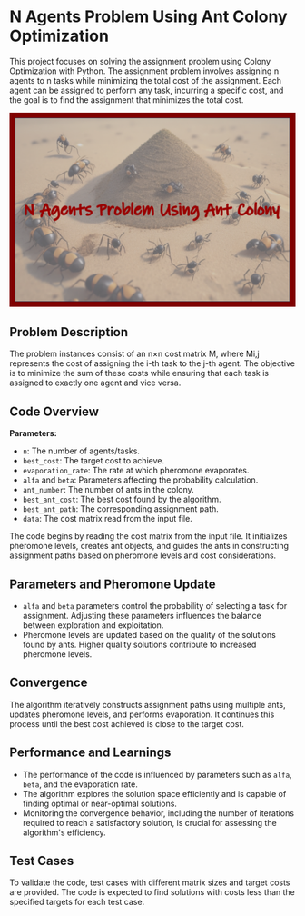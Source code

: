# N Agents Problem Using Ant Colony Optimization

This project focuses on solving the assignment problem using Colony Optimization with Python. The assignment problem involves assigning n agents to n tasks while minimizing the total cost of the assignment. Each agent can be assigned to perform any task, incurring a specific cost, and the goal is to find the assignment that minimizes the total cost.

<img src="pic.png" alt="Image Description" width="700"/>

## Problem Description

The problem instances consist of an n×n cost matrix M, where Mi,j represents the cost of assigning the i-th task to the j-th agent. The objective is to minimize the sum of these costs while ensuring that each task is assigned to exactly one agent and vice versa.

## Code Overview

**Parameters:**
- `n`: The number of agents/tasks.
- `best_cost`: The target cost to achieve.
- `evaporation_rate`: The rate at which pheromone evaporates.
- `alfa` and `beta`: Parameters affecting the probability calculation.
- `ant_number`: The number of ants in the colony.
- `best_ant_cost`: The best cost found by the algorithm.
- `best_ant_path`: The corresponding assignment path.
- `data`: The cost matrix read from the input file.

The code begins by reading the cost matrix from the input file. It initializes pheromone levels, creates ant objects, and guides the ants in constructing assignment paths based on pheromone levels and cost considerations.

## Parameters and Pheromone Update

- `alfa` and `beta` parameters control the probability of selecting a task for assignment. Adjusting these parameters influences the balance between exploration and exploitation.
- Pheromone levels are updated based on the quality of the solutions found by ants. Higher quality solutions contribute to increased pheromone levels.

## Convergence

The algorithm iteratively constructs assignment paths using multiple ants, updates pheromone levels, and performs evaporation. It continues this process until the best cost achieved is close to the target cost.

## Performance and Learnings

- The performance of the code is influenced by parameters such as `alfa`, `beta`, and the evaporation rate.
- The algorithm explores the solution space efficiently and is capable of finding optimal or near-optimal solutions.
- Monitoring the convergence behavior, including the number of iterations required to reach a satisfactory solution, is crucial for assessing the algorithm's efficiency.

## Test Cases

To validate the code, test cases with different matrix sizes and target costs are provided. The code is expected to find solutions with costs less than the specified targets for each test case.

